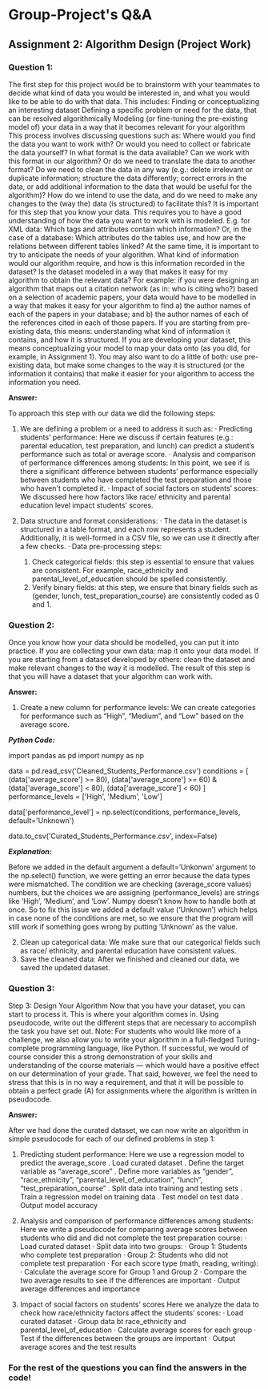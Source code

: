 # Group-Project's Q&A

## **Assignment 2: Algorithm Design (Project Work)**

### **Question 1:**

The first step for this project would be to brainstorm with your teammates to decide what kind of data you would be interested in, and what you would like to be able to do with that data. This includes:
Finding or conceptualizing an interesting dataset
Defining a specific problem or need for the data, that can be resolved algorithmically
Modeling (or fine-tuning the pre-existing model of) your data in a way that it becomes relevant for your algorithm
This process involves discussing questions such as: Where would you find the data you want to work with? Or would you need to collect or fabricate the data yourself? In what format is the data available? Can we work with this format in our algorithm? Or do we need to translate the data to another format? Do we need to clean the data in any way (e.g.: delete irrelevant or duplicate information; structure the data differently; correct errors in the data, or add additional information to the data that would be useful for the algorithm)? How do we intend to use the data, and do we need to make any changes to the (way the) data (is structured) to facilitate this?
It is important for this step that you know your data. This requires you to have a good understanding of how the data you want to work with is modeled. E.g. for XML data: Which tags and attributes contain which information? Or, in the case of a database: Which attributes do the tables use, and how are the relations between different tables linked? At the same time, it is important to try to anticipate the needs of your algorithm. What kind of information would our algorithm require, and how is this information recorded in the dataset? Is the dataset modeled in a way that makes it easy for my algorithm to obtain the relevant data?
For example: if you were designing an algorithm that maps out a citation network (as in: who is citing who?) based on a selection of academic papers, your data would have to be modelled in a way that makes it easy for your algorithm to find a) the author names of each of the papers in your database; and b) the author names of each of the references cited in each of those papers.
If you are starting from pre-existing data, this means: understanding what kind of information it contains, and how it is structured. If you are developing your dataset, this means conceptualizing your model to map your data onto (as you did, for example, in Assignment 1). You may also want to do a little of both: use pre-existing data, but make some changes to the way it is structured (or the information it contains) that make it easier for your algorithm to access the information you need.

  **Answer:**
  
To approach this step with our data we did the following steps:
1. We are defining a problem or a need to address it such as:
  ·  Predicting students’ performance: Here we discuss if certain features (e.g.: parental education, test preparation, and lunch) can predict a student’s     performance such as total or average score.
  ·  Analysis and comparison of performance differences among students: In this point, we see if is there a significant difference between students’ performance especially between students who have completed the test preparation and those who haven't completed it.
  ·  Impact of social factors on students’ scores: We discussed here how factors like race/ ethnicity and parental education level impact students’ scores.
 
2. 	Data structure and format considerations:
  ·  The data in the dataset is structured in a table format, and each row represents a student. Additionally, it is well-formed in a CSV file, so we can use it directly after a few checks.
  ·  Data pre-processing steps:
      1. Check categorical fields: this step is essential to ensure that values are consistent. For example, race_ethnicity and parental_level_of_education should be spelled consistently.
      2. Verify binary fields: at this step, we ensure that binary fields such as (gender, lunch, test_preparation_course) are consistently coded as 0 and 1.
  

### **Question 2:**

Once you know how your data should be modelled, you can put it into practice. If you are collecting your own data: map it onto your data model. If you are starting from a dataset developed by others: clean the dataset and make relevant changes to the way it is modelled. The result of this step is that you will have a dataset that your algorithm can work with.

  **Answer:** 
  
1. Create a new column for performance levels: 
We can create categories for performance such as “High”, “Medium”, and “Low” based on the average score.

_**Python Code:**_


import pandas as pd
import numpy as np
 
data = pd.read_csv('Cleaned_Students_Performance.csv')
 conditions = [
    (data['average_score'] >= 80),
    (data['average_score'] >= 60) & (data['average_score'] < 80),
    (data['average_score'] < 60)
]
performance_levels = ['High', 'Medium', 'Low']
 
data['performance_level'] = np.select(conditions, performance_levels, default='Unknown')
 
data.to_csv('Curated_Students_Performance.csv', index=False)
 
 
_**Explanation:**_

Before we added in the default argument a default=’Unkonwn’ argument to the np.select() function, we were getting an error because the data types were mismatched. The condition we are checking (average_score values) numbers, but the choices we are assigning (performance_levels) are strings like ‘High’, ‘Medium’, and ‘Low’. Numpy doesn’t know how to handle both at once.
So to fix this issue we added a default value (‘Unknown’) which helps in case none of the conditions are met, so we ensure that the program will still work if something goes wrong by putting ‘Unknown’ as the value.


2. Clean up categorical data: 
We make sure that our categorical fields such as race/ ethnicity, and parental education have consistent values.
3. Save the cleaned data: 
After we finished and cleaned our data, we saved the updated dataset.


### **Question 3:**

Step 3: Design Your Algorithm
Now that you have your dataset, you can start to process it. This is where your algorithm comes in. Using pseudocode, write out the different steps that are necessary to accomplish the task you have set out.
Note: For students who would like more of a challenge, we also allow you to write your algorithm in a full-fledged Turing-complete programming language, like Python. If successful, we would of course consider this a strong demonstration of your skills and understanding of the course materials — which would have a positive effect on our determination of your grade. That said, however, we feel the need to stress that this is in no way a requirement, and that it will be possible to obtain a perfect grade (A) for assignments where the algorithm is written in pseudocode.

  **Answer:**
  
After we had done the curated dataset, we can now write an algorithm in simple pseudocode for each of our defined problems in step 1:

1. Predicting student performance:
Here we use a regression model to predict the average_score
. Load curated dataset
. Define the target variable as “average_score”
. Define more variables as “gender”, “race_ethnicity”, “parental_level_of_education”, “lunch”, “test_preparation_course”
. Split data into training and testing sets
. Train a regression model on training data
. Test model on test data
. Output model accuracy

2. Analysis and comparison of performance differences among students:
Here we write a pseudocode for comparing average scores between students who did and did not complete the test preparation course:
·   Load curated dataset
·   Split data into two groups:
·   Group 1: Students who complete test preparation
·   Group 2: Students who did not complete test preparation
·   For each score type (math, reading, writing):
·   Calculate the average score for Group 1 and Group 2
·   Compare the two average results to see if the differences are important
·   Output average differences and importance
3. Impact of social factors on students’ scores
Here we analyze the data to check how race/ethnicity factors affect the students’ scores:
·   Load curated dataset
·   Group data bt race_ethnicity and parental_level_of_education
·   Calculate average scores for each group
·   Test if the differences between the groups are important
·   Output average scores and the test results




### For the rest of the questions you can find the answers in the code!
